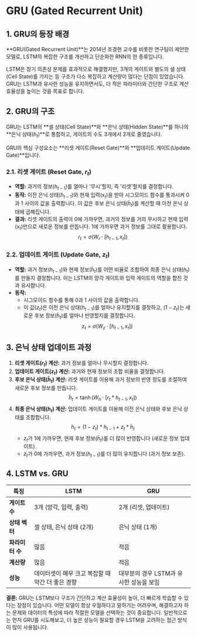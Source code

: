 # GRU (Gated Recurrent Unit)

## 1. GRU의 등장 배경

**GRU(Gated Recurrent Unit)**는 2014년 조경현 교수를 비롯한 연구팀이 제안한 모델로, LSTM의 복잡한 구조를 개선하고 단순화한 RNN의 한 종류입니다.

LSTM은 장기 의존성 문제를 효과적으로 해결했지만, 3개의 게이트와 별도의 셀 상태(Cell State)를 가지는 등 구조가 다소 복잡하고 계산량이 많다는 단점이 있었습니다. GRU는 LSTM과 유사한 성능을 유지하면서도, 더 적은 파라미터와 간단한 구조로 계산 효율성을 높이는 것을 목표로 합니다.

## 2. GRU의 구조

GRU는 LSTM의 **셀 상태(Cell State)**와 **은닉 상태(Hidden State)**를 하나의 **은닉 상태($h_t$)**로 통합하고, 게이트의 수도 3개에서 2개로 줄였습니다.

GRU의 핵심 구성요소는 **리셋 게이트(Reset Gate)**와 **업데이트 게이트(Update Gate)**입니다.

### 2.1. 리셋 게이트 (Reset Gate, $r_t$)
- **역할:** 과거의 정보($h_{t-1}$)를 얼마나 '무시'할지, 즉 '리셋'할지를 결정합니다.
- **동작:** 이전 은닉 상태($h_{t-1}$)와 현재 입력($x_t$)을 받아 시그모이드 함수를 통과시켜 0과 1 사이의 값을 출력합니다. 이 값은 후보 은닉 상태($\tilde{h}_t$)를 계산할 때 이전 은닉 상태에 곱해집니다.
- **결과:** 리셋 게이트의 출력이 0에 가까우면, 과거의 정보를 거의 무시하고 현재 입력($x_t$)만으로 새로운 정보를 만듭니다. 1에 가까우면 과거 정보를 그대로 활용합니다.
  $$ r_t = \sigma(W_r \cdot [h_{t-1}, x_t]) $$

### 2.2. 업데이트 게이트 (Update Gate, $z_t$)
- **역할:** 과거 정보($h_{t-1}$)와 현재 정보($\tilde{h}_t$)를 어떤 비율로 조합하여 최종 은닉 상태($h_t$)를 만들지 결정합니다. 이는 LSTM의 망각 게이트와 입력 게이트의 역할을 합친 것과 유사합니다.
- **동작:**
  - 시그모이드 함수를 통해 0과 1 사이의 값을 출력합니다.
  - 이 값($z_t$)은 이전 은닉 상태($h_{t-1}$)를 얼마나 유지할지를 결정하고, $(1-z_t)$는 새로운 후보 정보($\tilde{h}_t$)를 얼마나 반영할지를 결정합니다.
  $$ z_t = \sigma(W_z \cdot [h_{t-1}, x_t]) $$

## 3. 은닉 상태 업데이트 과정

1.  **리셋 게이트($r_t$) 계산:** 과거 정보를 얼마나 무시할지 결정합니다.
2.  **업데이트 게이트($z_t$) 계산:** 과거와 현재 정보의 조합 비율을 결정합니다.
3.  **후보 은닉 상태($\tilde{h}_t$) 계산:** 리셋 게이트를 이용해 과거 정보의 반영 정도를 조절하여 새로운 후보 정보를 만듭니다.
    $$ \tilde{h}_t = \tanh(W_h \cdot [r_t * h_{t-1}, x_t]) $$
4.  **최종 은닉 상태($h_t$) 계산:** 업데이트 게이트를 이용해 이전 은닉 상태와 후보 은닉 상태를 조합합니다.
    $$ h_t = (1 - z_t) * h_{t-1} + z_t * \tilde{h}_t $$
    - $z_t$가 1에 가까우면, 현재 후보 정보($\tilde{h}_t$)를 더 많이 반영합니다 (새로운 정보 업데이트).
    - $z_t$가 0에 가까우면, 과거 정보($h_{t-1}$)를 더 많이 유지합니다 (과거 정보 보존).

## 4. LSTM vs. GRU

| 특징 | LSTM | GRU |
|---|---|---|
| **게이트 수** | 3개 (망각, 입력, 출력) | 2개 (리셋, 업데이트) |
| **상태 벡터**| 셀 상태, 은닉 상태 (2개) | 은닉 상태 (1개) |
| **파라미터 수** | 많음 | 적음 |
| **계산량** | 많음 | 적음 |
| **성능** | 데이터셋이 매우 크고 복잡할 때 약간 더 좋은 경향 | 대부분의 경우 LSTM과 유사한 성능을 보임 |

**결론:**
GRU는 LSTM보다 구조가 간단하고 계산 효율성이 높아, 더 빠르게 학습할 수 있다는 장점이 있습니다. 어떤 모델이 항상 우월하다고 말하기는 어려우며, 해결하고자 하는 문제와 데이터의 특성에 따라 적절한 모델을 선택하는 것이 중요합니다. 일반적으로는 먼저 GRU를 시도해보고, 더 높은 성능이 필요할 경우 LSTM을 고려하는 접근 방식이 많이 사용됩니다.
